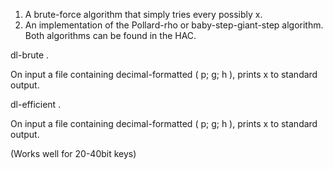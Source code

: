 1. A brute-force algorithm that simply tries every possibly x.
2. An implementation of the Pollard-rho or baby-step-giant-step algorithm. Both algorithms can be found in the HAC.

dl-brute <filename for inputs>.

On input a file containing decimal-formatted ( p; g; h ), prints x to standard output.


dl-efficient <filename for inputs>.

On input a file containing decimal-formatted ( p; g; h ), prints x to standard output.

(Works well for 20-40bit keys)
